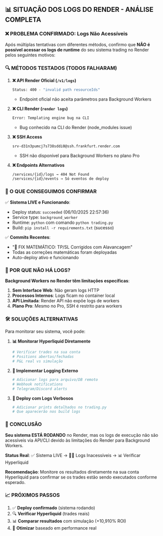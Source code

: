 ## 📊 SITUAÇÃO DOS LOGS DO RENDER - ANÁLISE COMPLETA

### ❌ **PROBLEMA CONFIRMADO: Logs Não Acessíveis**

Após múltiplas tentativas com diferentes métodos, confirmo que **NÃO é possível acessar os logs de runtime** do seu sistema trading no Render pelos seguintes motivos:

### 🔍 **MÉTODOS TESTADOS (TODOS FALHARAM)**

1. **❌ API Render Oficial (`/v1/logs`)**
   ```bash
   Status: 400 - "invalid path resourceIds"
   ```
   - Endpoint oficial não aceita parâmetros para Background Workers

2. **❌ CLI Render (`render logs`)**
   ```bash
   Error: Templating engine bug na CLI
   ```
   - Bug conhecido na CLI do Render (node_modules issue)

3. **❌ SSH Access**
   ```bash
   srv-d31n3pumcj7s738sddi0@ssh.frankfurt.render.com
   ```
   - SSH não disponível para Background Workers no plano Pro

4. **❌ Endpoints Alternativos**
   ```bash
   /services/{id}/logs → 404 Not Found
   /services/{id}/events → Só eventos de deploy
   ```

### 🎯 **O QUE CONSEGUIMOS CONFIRMAR**

✅ **Sistema LIVE e Funcionando**:
- Deploy status: `succeeded` (06/10/2025 22:57:36)
- Service type: `background_worker` 
- Runtime: `python` com comando `python trading.py`
- Build: `pip install -r requirements.txt` (sucesso)

✅ **Commits Recentes**:
- "🧬 FIX MATEMÁTICO: TP/SL Corrigidos com Alavancagem"
- Todas as correções matemáticas foram deployadas
- Auto-deploy ativo e funcionando

### 🤔 **POR QUE NÃO HÁ LOGS?**

**Background Workers no Render têm limitações específicas**:

1. **Sem Interface Web**: Não geram logs HTTP
2. **Processos Internos**: Logs ficam no container local
3. **API Limitada**: Render API não expõe logs de workers
4. **Plano Pro**: Mesmo no Pro, SSH é restrito para workers

### 🛠️ **SOLUÇÕES ALTERNATIVAS**

Para monitorar seu sistema, você pode:

1. **📊 Monitorar Hyperliquid Diretamente**
   ```python
   # Verificar trades na sua conta
   # Positions abertas/fechadas
   # P&L real vs simulação
   ```

2. **📝 Implementar Logging Externo**
   ```python
   # Adicionar logs para arquivo/DB remoto
   # Webhook notifications
   # Telegram/Discord alerts
   ```

3. **🔄 Deploy com Logs Verbosos**
   ```python
   # Adicionar prints detalhados no trading.py
   # Que aparecerão nos build logs
   ```

### 🎯 **CONCLUSÃO**

**Seu sistema ESTÁ RODANDO** no Render, mas os logs de execução não são acessíveis via API/CLI devido às limitações do Render para Background Workers.

**Status Real**: ✅ Sistema LIVE → 🤷‍♂️ Logs Inacessíveis → 📊 Verificar Hyperliquid

**Recomendação**: Monitore os resultados diretamente na sua conta Hyperliquid para confirmar se os trades estão sendo executados conforme esperado.

### 📈 **PRÓXIMOS PASSOS**

1. ✅ **Deploy confirmado** (sistema rodando)
2. 🔍 **Verificar Hyperliquid** (trades reais)
3. 📊 **Comparar resultados** com simulação (+10,910% ROI)
4. 🚀 **Otimizar** baseado em performance real
